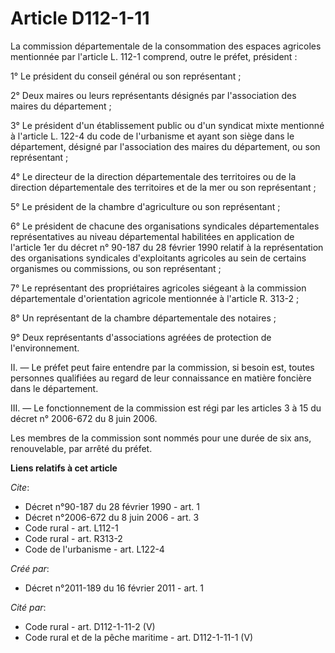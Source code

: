 # Article D112-1-11

La commission départementale de la consommation des espaces agricoles mentionnée par l'article L. 112-1 comprend, outre le
préfet, président : 

1° Le président du conseil général ou son représentant ; 

2° Deux maires ou leurs représentants désignés par l'association des maires du département ; 

3° Le président d'un établissement public ou d'un syndicat mixte mentionné à l'article L. 122-4 du code de l'urbanisme et
ayant son siège dans le département, désigné par l'association des maires du département, ou son représentant ; 

4° Le directeur de la direction départementale des territoires ou de la direction départementale des territoires et de la mer
ou son représentant ; 

5° Le président de la chambre d'agriculture ou son représentant ; 

6° Le président de chacune des organisations syndicales départementales représentatives au niveau départemental habilitées en
application de l'article 1er du décret n° 90-187 du 28 février 1990 relatif à la représentation des organisations syndicales
d'exploitants agricoles au sein de certains organismes ou commissions, ou son représentant ; 

7° Le représentant des propriétaires agricoles siégeant à la commission départementale d'orientation agricole mentionnée à
l'article R. 313-2 ; 

8° Un représentant de la chambre départementale des notaires ; 

9° Deux représentants d'associations agréées de protection de l'environnement. 

II. ― Le préfet peut faire entendre par la commission, si besoin est, toutes personnes qualifiées au regard de leur
connaissance en matière foncière dans le département. 

III. ― Le fonctionnement de la commission est régi par les articles 3 à 15 du décret n° 2006-672 du 8 juin 2006. 

Les membres de la commission sont nommés pour une durée de six ans, renouvelable, par arrêté du préfet.

**Liens relatifs à cet article**

_Cite_:

  - Décret n°90-187 du 28 février 1990 - art. 1
  - Décret n°2006-672 du 8 juin 2006 - art. 3
  - Code rural - art. L112-1
  - Code rural - art. R313-2
  - Code de l'urbanisme - art. L122-4

_Créé par_:

  - Décret n°2011-189 du 16 février 2011 - art. 1

_Cité par_:

  - Code rural - art. D112-1-11-2 (V)
  - Code rural et de la pêche maritime - art. D112-1-11-1 (V)

